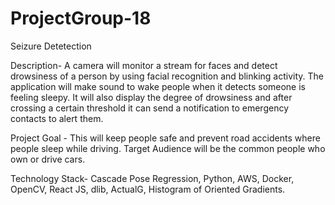 # ProjectGroup-18

Seizure Detetection


Description- A camera will monitor a stream for faces and detect drowsiness of a person by using facial recognition and blinking activity.
The application will make sound to wake people when it detects someone is feeling sleepy. It will also display the degree of drowsiness and after crossing a certain threshold it can send a notification to emergency contacts to alert them. 

Project Goal - This will keep people safe and prevent road accidents where people sleep while driving. Target Audience will be the common people who own or drive cars. 

Technology Stack- Cascade Pose Regression, Python, AWS, Docker, OpenCV, React JS, dlib, ActualG, Histogram of Oriented Gradients.
